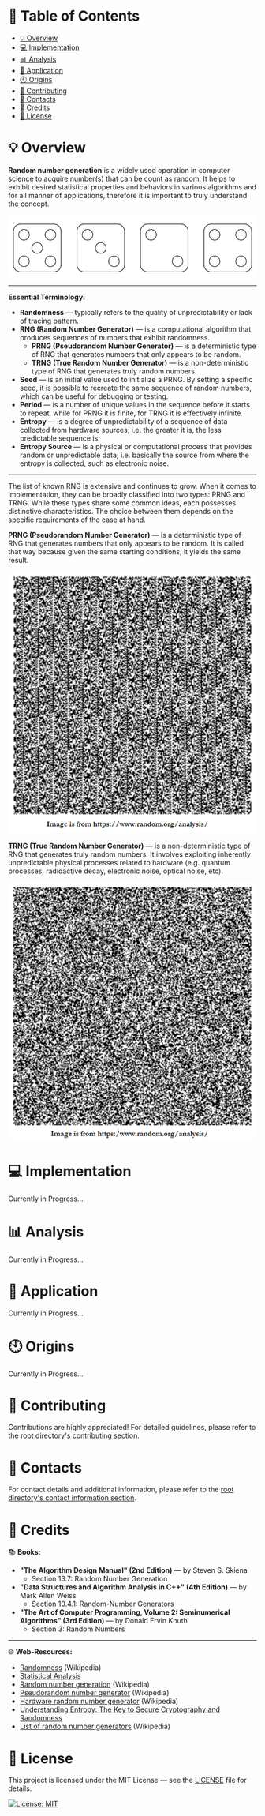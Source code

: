 # &#128209; Table of Contents
- [💡 Overview](#-overview)
- [💻 Implementation](#-implementation)
- [📊 Analysis](#-analysis)
- [📝 Application](#-application)
- [🕙 Origins](#-origins)
- [🤝 Contributing](#-contributing)
- [📧 Contacts](#-contacts)
- [🙏 Credits](#-credits)
- [🔏 License](#-license)



# &#128161; Overview
**Random number generation** is a widely used operation in computer science to acquire number(s) that can be count as random. It helps to exhibit desired statistical properties and behaviors in various algorithms and for all manner of applications, therefore it is important to truly understand the concept.
<p align="center"><img src="./Images/RNG.png"/></p>

---
**Essential Terminology:**
- **Randomness** — typically refers to the quality of unpredictability or lack of tracing pattern.
- **RNG (Random Number Generator)** — is a computational algorithm that produces sequences of numbers that exhibit randomness.
   - **PRNG (Pseudorandom Number Generator)** — is a deterministic type of RNG that generates numbers that only appears to be random.
   - **TRNG (True Random Number Generator)** — is a non-deterministic type of RNG that generates truly random numbers.
- **Seed** — is an initial value used to initialize a PRNG. By setting a specific seed, it is possible to recreate the same sequence of random numbers, which can be useful for debugging or testing.
- **Period** — is a number of unique values in the sequence before it starts to repeat, while for PRNG it is finite, for TRNG it is effectively infinite.
- **Entropy** — is a degree of unpredictability of a sequence of data collected from hardware sources; i.e. the greater it is, the less predictable sequence is.
- **Entropy Source** — is a physical or computational process that provides random or unpredictable data; i.e. basically the source from where the entropy is collected, such as electronic noise.

---
The list of known RNG is extensive and continues to grow. When it comes to implementation, they can be broadly classified into two types: PRNG and TRNG. While these types share some common ideas, each possesses distinctive characteristics. The choice between them depends on the specific requirements of the case at hand.

**PRNG (Pseudorandom Number Generator)** — is a deterministic type of RNG that generates numbers that only appears to be random. It is called that way because given the same starting conditions, it yields the same result.
<p align="center"><img src="./Images/PRNG.png"/></p>

**TRNG (True Random Number Generator)** — is a non-deterministic type of RNG that generates truly random numbers. It involves exploiting inherently unpredictable physical processes related to hardware (e.g. quantum processes, radioactive decay, electronic noise, optical noise, etc).
<p align="center"><img src="./Images/TRNG.png"/></p>




# &#x1F4BB; Implementation
Currently in Progress...



# &#128202; Analysis
Currently in Progress...



# &#128221; Application
Currently in Progress...



# &#x1F559; Origins
Currently in Progress...



# &#129309; Contributing
Contributions are highly appreciated! For detailed guidelines, please refer to the [root directory's contributing section](../../#-contributing).



# &#128231; Contacts
For contact details and additional information, please refer to the [root directory's contact information section](../../#-contacts).



# &#128591; Credits
&#128218; **Books:**
- **"The Algorithm Design Manual" (2nd Edition)** — by Steven S. Skiena
  - Section 13.7: Random Number Generation
- **"Data Structures and Algorithm Analysis in C++" (4th Edition)** — by Mark Allen Weiss
  - Section 10.4.1: Random-Number Generators
- **"The Art of Computer Programming, Volume 2: Seminumerical Algorithms" (3rd Edition)** — by Donald Ervin Knuth
  - Section 3: Random Numbers

---  
&#127760; **Web-Resources:**  
- [Randomness](https://en.wikipedia.org/wiki/Randomness) (Wikipedia)
- [Statistical Analysis](https://www.random.org/analysis/)
- [Random number generation](https://en.wikipedia.org/wiki/Random_number_generation) (Wikipedia)
- [Pseudorandom number generator](https://en.wikipedia.org/wiki/Pseudorandom_number_generator) (Wikipedia)
- [Hardware random number generator](https://en.wikipedia.org/wiki/Hardware_random_number_generator) (Wikipedia)
- [Understanding Entropy: The Key to Secure Cryptography and Randomness](https://blog.netdata.cloud/understanding-entropy-the-key-to-secure-cryptography-and-randomness/)
- [List of random number generators](https://en.wikipedia.org/wiki/List_of_random_number_generators) (Wikipedia)



# &#128271; License
This project is licensed under the MIT License — see the [LICENSE](https://github.com/vezzolter/DSA/blob/main/LICENSE) file for details.

[![License: MIT](https://img.shields.io/badge/License-MIT-yellow.svg)](https://opensource.org/licenses/MIT)